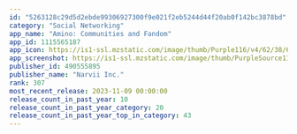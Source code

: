 ```yaml
---
id: "5263128c29d5d2ebde99306927300f9e021f2eb5244d44f20ab0f142bc3878bd"
category: "Social Networking"
app_name: "Amino: Communities and Fandom"
app_id: 1115565187
app_icon: https://is1-ssl.mzstatic.com/image/thumb/Purple116/v4/62/38/6b/62386b72-baf7-99a5-4bc0-a72553ae25b0/mzl.qhsbhjjc.png/1024x1024bb.png
app_screenshot: https://is1-ssl.mzstatic.com/image/thumb/PurpleSource112/v4/bc/b1/f9/bcb1f9e2-9635-f2c7-d653-966930206b6e/42c483d5-673d-4fff-a32c-f0932b340907_1.jpg/1242x2688bb.png
publisher_id: 490555895
publisher_name: "Narvii Inc."
rank: 307
most_recent_release: 2023-11-09 00:00:00
release_count_in_past_year: 10
release_count_in_past_year_category: 20
release_count_in_past_year_top_in_category: 43
---
```

